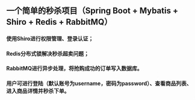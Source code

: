 ## 一个简单的秒杀项目（Spring Boot + Mybatis + Shiro + Redis + RabbitMQ）
#### 使用Shiro进行权限管理、登录认证；
#### Redis分布式锁解决秒杀超卖问题；
#### RabbitMQ进行异步处理，将抢购成功的订单写入数据库。
#### 用户可进行登陆（默认账号为username，密码为password）、查看商品列表、进入商品详情并秒杀下单。

